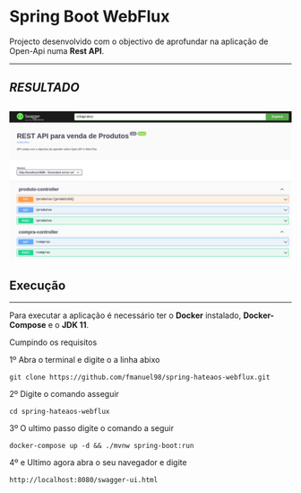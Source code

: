 # Spring Boot WebFlux

Projecto desenvolvido com o objectivo de aprofundar na aplicação de Open-Api numa **Rest API**.

---

## _RESULTADO_

## ![API](api.png)

## Execução

---

Para executar a aplicação é necessário ter o **Docker** instalado, **Docker-Compose** e o **JDK 11**.

Cumpindo os requisitos

1º Abra o terminal e digite o a linha abixo

```shell script
git clone https://github.com/fmanuel98/spring-hateaos-webflux.git
```

2º Digite o comando asseguir

```shell script
cd spring-hateaos-webflux
```

3º O ultimo passo digite o comando a seguir

```shell script
docker-compose up -d && ./mvnw spring-boot:run
```

4º e Ultimo agora abra o seu navegador e digite

```
http://localhost:8080/swagger-ui.html
```
